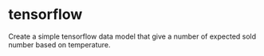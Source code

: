 # tensorflow

Create a simple tensorflow data model that give a number of expected sold number based on temperature.